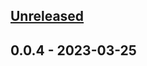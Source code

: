 <a name="unreleased"></a>
## [Unreleased]


<a name="0.0.4"></a>
## 0.0.4 - 2023-03-25

[Unreleased]: https://github.com/Lguanghui/TestPod/compare/0.0.4...HEAD
